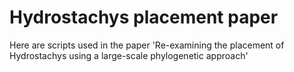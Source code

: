 # Hydrostachys placement paper
Here are scripts used in the paper 'Re-examining the placement of Hydrostachys using a large-scale phylogenetic approach'
